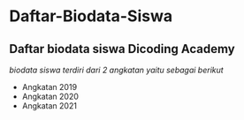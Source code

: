 Daftar-Biodata-Siswa
==
Daftar biodata siswa Dicoding Academy
--
*biodata siswa terdiri dari 2 angkatan yaitu sebagai berikut*
- Angkatan 2019
- Angkatan 2020
- Angkatan 2021
